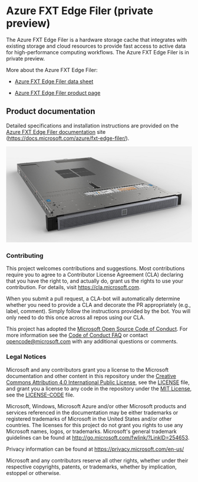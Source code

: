 # Azure FXT Edge Filer (private preview)

The Azure FXT Edge Filer is a hardware storage cache that integrates with existing storage and cloud resources to provide fast access to active data for high-performance computing workflows. The Azure FXT Edge Filer is in private preview.  

More about the Azure FXT Edge Filer: 

* [Azure FXT Edge Filer data sheet](https://azure.microsoft.com/mediahandler/files/resourcefiles/azure-fxt-edge-filer-hybrid-storage-cache-software-defined-networking-fast-file-access-and-active-archive-for-hpc/FXT%20Edge%20Filer%20datasheet-032219.pdf)

* [Azure FXT Edge Filer product page](https://azure.microsoft.com/services/fxt-edge-filer/)

## Product documentation

Detailed specifications and installation instructions are provided on the [Azure FXT Edge Filer documentation](https://docs.microsoft.com/azure/fxt-edge-filer/) site (https://docs.microsoft.com/azure/fxt-edge-filer/).

<img src="docs/images/fxt_6000.png">

### Contributing

This project welcomes contributions and suggestions.  Most contributions require you to agree to a
Contributor License Agreement (CLA) declaring that you have the right to, and actually do, grant us
the rights to use your contribution. For details, visit https://cla.microsoft.com.

When you submit a pull request, a CLA-bot will automatically determine whether you need to provide
a CLA and decorate the PR appropriately (e.g., label, comment). Simply follow the instructions
provided by the bot. You will only need to do this once across all repos using our CLA.

This project has adopted the [Microsoft Open Source Code of Conduct](https://opensource.microsoft.com/codeofconduct/).
For more information see the [Code of Conduct FAQ](https://opensource.microsoft.com/codeofconduct/faq/) or
contact [opencode@microsoft.com](mailto:opencode@microsoft.com) with any additional questions or comments.

### Legal Notices

Microsoft and any contributors grant you a license to the Microsoft documentation and other content
in this repository under the [Creative Commons Attribution 4.0 International Public License](https://creativecommons.org/licenses/by/4.0/legalcode),
see the [LICENSE](LICENSE) file, and grant you a license to any code in the repository under the [MIT License](https://opensource.org/licenses/MIT), see the
[LICENSE-CODE](LICENSE-CODE) file.

Microsoft, Windows, Microsoft Azure and/or other Microsoft products and services referenced in the documentation
may be either trademarks or registered trademarks of Microsoft in the United States and/or other countries.
The licenses for this project do not grant you rights to use any Microsoft names, logos, or trademarks.
Microsoft's general trademark guidelines can be found at http://go.microsoft.com/fwlink/?LinkID=254653.

Privacy information can be found at https://privacy.microsoft.com/en-us/

Microsoft and any contributors reserve all other rights, whether under their respective copyrights, patents,
or trademarks, whether by implication, estoppel or otherwise.
